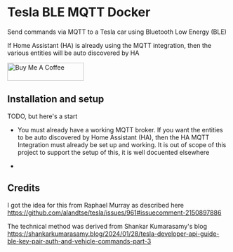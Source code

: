 # Tesla BLE MQTT Docker

Send commands via MQTT to a Tesla car using Bluetooth Low Energy (BLE)

If Home Assistant (HA) is already using the MQTT integration, then the various entities will be auto discovered by HA

<a href="https://www.buymeacoffee.com/iainbullock" target="_blank"><img src="https://cdn.buymeacoffee.com/buttons/default-orange.png" alt="Buy Me A Coffee" height="41" width="174"></a>

## Installation and setup
TODO, but here's a start

- You must already have a working MQTT broker. If you want the entities to be auto discovered by Home Assistant (HA), then the HA MQTT Integration must already be set up and working. It is out of scope of this project to support the setup of this, it is well docuented elsewhere

- 

## Credits

I got the idea for this from Raphael Murray as described here https://github.com/alandtse/tesla/issues/961#issuecomment-2150897886 

The technical method was derived from Shankar Kumarasamy's blog https://shankarkumarasamy.blog/2024/01/28/tesla-developer-api-guide-ble-key-pair-auth-and-vehicle-commands-part-3

